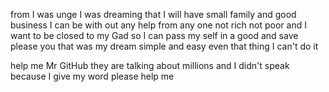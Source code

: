 from I was unge I was dreaming that I will have small family and good business I can be with out any help from any one not rich not poor and I want to be closed to my Gad so I can pass my self in a good and save please you that was my dream simple and easy even that thing I can't do it


help me Mr GitHub they are talking about millions and I didn't speak because I give my word please help me 